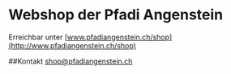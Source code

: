 # Webshop der Pfadi Angenstein
Erreichbar unter [www.pfadiangenstein.ch/shop](http://www.pfadiangenstein.ch/shop)

##Kontakt
[shop@pfadiangenstein.ch](mailto:shop@pfadiangenstein.ch)

